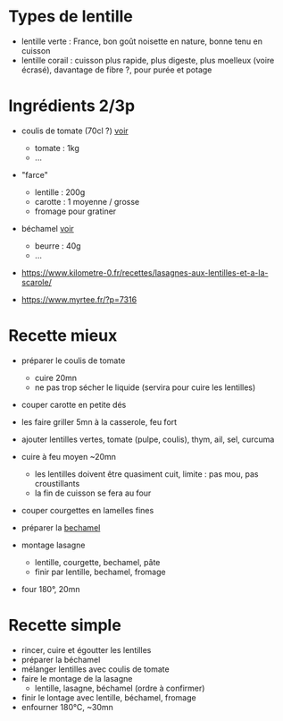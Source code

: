 # Types de lentille
- lentille verte : France, bon goût noisette en nature, bonne tenu en cuisson
- lentille corail : cuisson plus rapide, plus digeste, plus moelleux (voire écrasé), davantage de fibre ?, pour purée et potage

# Ingrédients 2/3p

- coulis de tomate (70cl ?) [voir](coulis-tomate.md)
    - tomate    :   1kg
    - ...
- "farce"
    - lentille  :   200g
    - carotte   :   1 moyenne / grosse
    - fromage pour gratiner
- béchamel [voir](../bechamel.md)
    - beurre    : 40g
    - ...
    
- https://www.kilometre-0.fr/recettes/lasagnes-aux-lentilles-et-a-la-scarole/
- https://www.myrtee.fr/?p=7316

# Recette mieux
- préparer le coulis de tomate
    - cuire 20mn
    - ne pas trop sécher le liquide (servira pour cuire les lentilles)
- couper carotte en petite dés
- les faire griller 5mn à la casserole, feu fort
- ajouter lentilles vertes, tomate (pulpe, coulis), thym, ail, sel, curcuma
- cuire à feu moyen ~20mn
    - les lentilles doivent être quasiment cuit, limite : pas mou, pas croustillants
    - la fin de cuisson se fera au four

- couper courgettes en lamelles fines
- préparer la [bechamel](../bechamel.md)

- montage lasagne
    - lentille, courgette, bechamel, pâte
    - finir par lentille, bechamel, fromage
- four 180°, 20mn


# Recette simple
- rincer, cuire et égoutter les lentilles
- préparer la béchamel
- mélanger lentilles avec coulis de tomate
- faire le montage de la lasagne
    - lentille, lasagne, béchamel (ordre à confirmer)
- finir le lontage avec lentille, béchamel, fromage
- enfourner 180°C, ~30mn


